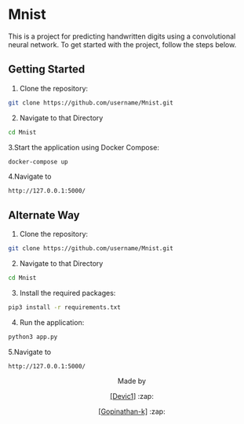 # Mnist

This is a project for predicting handwritten digits using a convolutional neural network. To get started with the project, follow the steps below.

## Getting Started

1. Clone the repository:
  ```sh
  git clone https://github.com/username/Mnist.git
  ```
2. Navigate to that Directory 
  ```sh
  cd Mnist
  ```
3.Start the application using Docker Compose:
  ```sh
  docker-compose up
  ```
4.Navigate to 
  ```
  http://127.0.0.1:5000/
  ```
  
## Alternate Way

1. Clone the repository:

  ```sh
  git clone https://github.com/username/Mnist.git
  ```
2. Navigate to that Directory 
  ```sh
  cd Mnist
  ```
3. Install the required packages:
  ```sh
  pip3 install -r requirements.txt
  ```
4. Run the application:
  ```sh
  python3 app.py
  ```
5.Navigate to 
  ```
  http://127.0.0.1:5000/
  ```
  
  
<p align="center">
  Made by 
</p>
<p align="center">
  <a href="https://github.com/devic1">[Devic1]</a> :zap:
</p>
<p align="center">
  <a href="https://github.com/Gopinathan-k">[Gopinathan-k]</a> :zap:
</p>
  
